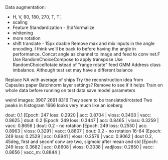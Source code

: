 Data augmentation:
* H, V, 90, 180, 270, T, T',
* scaling
* Feature Standardization - StdNormalize
* whitening
* more rotation
* shift translate - 15px doable
Remove max and mix inputs in the angle encoding. I think we'll be back to before having the angle in performance.
Concat angle as channel to image and feed to conv net.F
Use RandomChoiceCompose to apply transpose
Use RandomChoiceRotate istead of "range rotate"
feed GMM
Address class imbalance. Although test set may have a different balance

Replace NA with average of ships
Try the reconstruction idea from Capsules paper
Batchnorm layer settings? Remove to see if it helps
Train on whole data before running on test data
save model parameters



weird images:
3907
2691
8316
They seem to be translated/rotated
Two peaks in histogram
1666 looks very much like an iceberg

dout: 0.1 [Epoch: 247 loss: 0.2920 | acc: 0.8704 | vloss: 0.3403 | vacc: 0.8625 ]
dout: 0.2 [Epoch: 249 loss: 0.3447 | acc: 0.8465 | vloss: 0.3259 | vacc: 0.8656 ]
dout: 0.2 - no rotation [Epoch: 249 loss: 0.2550 | acc: 0.8963 | vloss: 0.3291 | vacc: 0.8607 ]
dout: 0.2 - no rotation 16-64 [Epoch: 249 loss: 0.2529 | acc: 0.8941 | vloss: 0.2576 | vacc: 0.9062 ]
dout 0.2, 45deg, first and seconf conv are two, sigmoid after mean and std
[Epoch: 249 loss: 0.3682 | acc: 0.8608 | vloss: 0.3038 | vadjloss: 0.2850 | vacc: 0.8656 | vacc_m: 0.8844 ]

